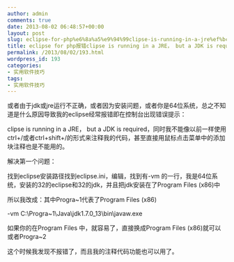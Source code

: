 ```yaml
---
author: admin
comments: true
date: 2013-08-02 06:48:57+00:00
layout: post
slug: eclipse-for-php%e6%8a%a5%e9%94%99clipse-is-running-in-a-jre%ef%bc%8c-but-a-jdk-is-required%e5%bf%ab%e6%8d%b7%e9%94%ae%e6%b3%a8%e9%87%8a%e4%b8%8d%e8%83%bd%e7%94%a8
title: eclipse for php报错clipse is running in a JRE， but a JDK is required快捷键注释不能用
permalink: /2013/08/02/193.html
wordpress_id: 193
categories:
- 实用软件技巧
tags:
- 实用软件技巧
---
```


或者由于jdk或jre运行不正确，或者因为安装问题，或者你是64位系统，总之不知道是什么原因导致我的eclipse经常报错即在控制台出现错误提示：

clipse is running in a JRE， but a JDK is required，同时我不能像以前一样使用ctrl+/或者ctrl+shift+/的形式来注释我的代码，甚至直接用鼠标点击菜单中的添加块注释也是不能用的。

解决第一个问题：

找到eclipse安装路径找到eclipse.ini，编辑，找到有-vm 的一行，我是64位系统，安装的32的eclipse和32的jdk，并且把jdk安装在了Program Files (x86)中

所以我改成：其中Progra~1代表了Program Files (x86)

-vm C:\Progra~1\Java\jdk1.7.0_13\bin\javaw.exe

如果你的在Program Files 中，就容易了，直接换成Program Files (x86)就可以或者Progra~2

这个时候我发现不报错了，而且我的注释代码功能也可以用了。


